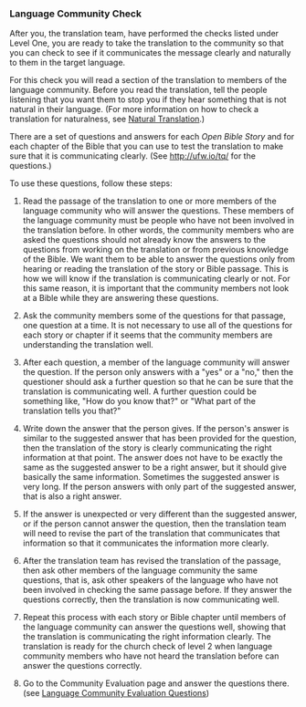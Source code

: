 
### Language Community Check

After you, the translation team, have performed the checks listed under Level One, you are ready to take the translation to the community so that you can check to see if it communicates the message clearly and naturally to them in the target language. 

For this check you will read a section of the translation to members of the language community. Before you read the translation, tell the people listening that you want them to stop you if they hear something that is not natural in their language. (For more information on how to check a translation for naturalness, see [Natural Translation](../natural/01.md).)

There are a set of questions and answers for each *Open Bible Story* and for each chapter of the Bible that you can use to test the translation to make sure that it is communicating clearly. (See http://ufw.io/tq/ for the questions.)

To use these questions, follow these steps:

1. Read the passage of the translation to one or more members of the language community who will answer the questions. These members of the language community must be people who have not been involved in the translation before. In other words, the community members who are asked the questions should not already know the answers to the questions from working on the translation or from previous knowledge of the Bible. We want them to be able to answer the questions only from hearing or reading the translation of the story or Bible passage. This is how we will know if the translation is communicating clearly or not. For this same reason, it is important that the community members not look at a Bible while they are answering these questions.

2. Ask the community members some of the questions for that passage, one question at a time. It is not necessary to use all of the questions for each story or chapter if it seems that the community members are understanding the translation well. 

3. After each question, a member of the language community will answer the question. If the person only answers with a "yes" or a "no," then the questioner should ask a further question so that he can be sure that the translation is communicating well. A further question could be something like, "How do you know that?" or "What part of the translation tells you that?"

4. Write down the answer that the person gives. If the person's answer is similar to the suggested answer that has been provided for the question, then the translation of the story is clearly communicating the right information at that point. The answer does not have to be exactly the same as the suggested answer to be a right answer, but it should give basically the same information. Sometimes the suggested answer is very long. If the person answers with only part of the suggested answer, that is also a right answer. 

5. If the answer is unexpected or very different than the suggested answer, or if the person cannot answer the question, then the translation team will need to revise the part of the translation that communicates that information so that it communicates the information more clearly.

6. After the translation team has revised the translation of the passage, then ask other members of the language community the same questions, that is, ask other speakers of the language who have not been involved in checking the same passage before. If they answer the questions correctly, then the translation is now communicating well.

7. Repeat this process with each story or Bible chapter until members of the language community can answer the questions well, showing that the translation is communicating the right information clearly. The translation is ready for the church check of level 2 when language community members who have not heard the translation before can answer the questions correctly.

8. Go to the Community Evaluation page and answer the questions there. (see [Language Community Evaluation Questions](../community-evaluation/01.md))